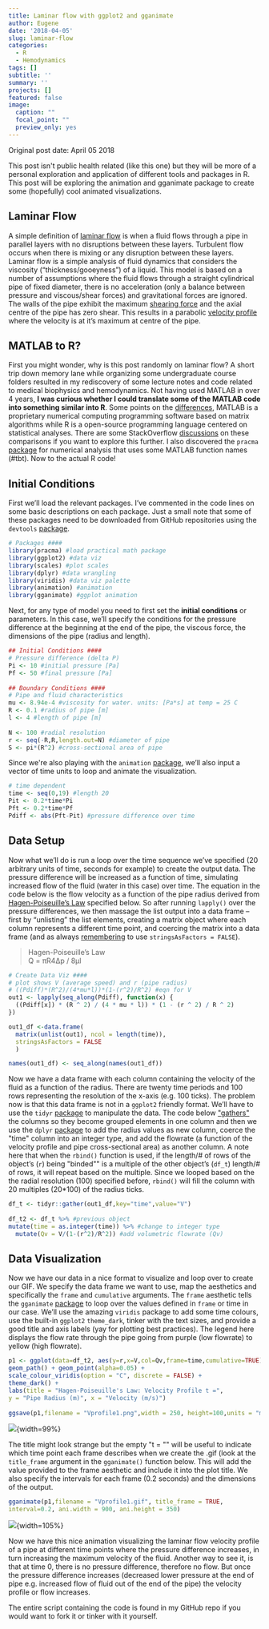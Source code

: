 ```yaml
---
title: Laminar flow with ggplot2 and gganimate
author: Eugene
date: '2018-04-05'
slug: laminar-flow
categories:
  - R
  - Hemodynamics
tags: []
subtitle: ''
summary: ''
projects: []
featured: false
image:
  caption: ""
  focal_point: ""
  preview_only: yes
---
```



Original post date: April 05 2018

This post isn't public health related (like this one) but they will be more of a personal exploration and application of different tools and packages in R. This post will be exploring the animation and gganimate package to create some (hopefully) cool animated visualizations.

## Laminar Flow
A simple definition of [laminar flow](https://en.wikipedia.org/wiki/Laminar_flow) is when a fluid flows through a pipe in parallel layers with no disruptions between these layers. Turbulent flow occurs when there is mixing or any disruption between these layers.  Laminar flow is a simple analysis of fluid dynamics that considers the viscosity (“thickness/gooeyness”) of a liquid. This model is based on a number of assumptions where the fluid flows through a straight cylindrical pipe of fixed diameter, there is no acceleration (only a balance between pressure and viscous/shear forces) and gravitational forces are ignored. The walls of the pipe exhibit the maximum [shearing force](https://en.wikipedia.org/wiki/Shear_force) and the axial centre of the pipe has zero shear. This results in a parabolic [velocity profile](http://hyperphysics.phy-astr.gsu.edu/hbase/pfric2.html) where the velocity is at it’s maximum at centre of the pipe.

## MATLAB to R?
First you might wonder, why is this post randomly on laminar flow? A short trip down memory lane while organizing some undergraduate course folders resulted in my rediscovery of some lecture notes and code related to medical biophysics and hemodynamics. Not having used MATLAB in over 4 years, **I was curious whether I could translate some of the MATLAB code into something similar into R**. Some points on the [differences](https://www.mathworks.com/discovery/matlab-vs-r.html), MATLAB is a proprietary numerical computing programming software based on matrix algorithms while R is a open-source programming language centered on statistical analyses. There are some StackOverflow [discussions](https://stackoverflow.com/questions/1738087/what-can-matlab-do-that-r-cannot-do) on these comparisons if you want to explore this further. I also discovered the `pracma` [package](https://cran.r-project.org/web/packages/pracma/index.html) for numerical analysis that uses some MATLAB function names (#tbt). Now to the actual R code!


## Initial Conditions
First we’ll load the relevant packages. I’ve commented in the code lines on some basic descriptions on each package. Just a small note that some of these packages need to be downloaded from GitHub repositories using the `devtools` [package](https://cran.r-project.org/web/packages/devtools/index.html).


```r
# Packages ####
library(pracma) #load practical math package
library(ggplot2) #data viz
library(scales) #plot scales
library(dplyr) #data wrangling
library(viridis) #data viz palette
library(animation) #animation
library(gganimate) #ggplot animation
```

Next, for any type of model you need to first set the **initial conditions** or parameters. In this case, we’ll specify the conditions for the pressure difference at the beginning at the end of the pipe, the viscous force, the dimensions of the pipe (radius and length).

```r
## Initial Conditions ####
# Pressure difference (delta P)
Pi <- 10 #initial pressure [Pa]
Pf <- 50 #final pressure [Pa]
 
## Boundary Conditions ####
# Pipe and fluid characteristics
mu <- 8.94e-4 #viscosity for water. units: [Pa*s] at temp = 25 C
R <- 0.1 #radius of pipe [m]
l <- 4 #length of pipe [m]
 
N <- 100 #radial resolution
r <- seq(-R,R,length.out=N) #diameter of pipe
S <- pi*(R^2) #cross-sectional area of pipe
```

Since we're also playing with the `animation` [package](https://cran.r-project.org/web/packages/animation/index.html), we’ll also input a vector of time units to loop and animate the visualization.


```r
# time dependent
time <- seq(0,19) #length 20
Pit <- 0.2*time*Pi
Pft <- 0.2*time*Pf
Pdiff <- abs(Pft-Pit) #pressure difference over time
```

## Data Setup
Now what we’ll do is run a loop over the time sequence we’ve specified (20 arbitrary units of time, seconds for example) to create the output data. The pressure difference will be increased as a function of time, simulating increased flow of the fluid (water in this case) over time. The equation in the code below is the flow velocity as a function of the pipe radius derived from [Hagen-Poiseuille’s Law](https://en.wikipedia.org/wiki/Hagen%E2%80%93Poiseuille_equation) specified below. So after running `lapply()` over the pressure differences, we then massage the list output into a data frame – first by “unlisting” the list elements, creating a matrix object where each column represents a different time point, and coercing the matrix into a data frame (and as always [remembering](https://simplystatistics.org/2015/07/24/stringsasfactors-an-unauthorized-biography/) to use `stringsAsFactors = FALSE`).

> Hagen-Poiseuille’s Law  
> Q = πR4Δp / 8μl


```r
# Create Data Viz ####
# plot shows V (average speed) and r (pipe radius)
# ((Pdiff)*(R^2)/(4*mu*l))*(1-(r^2)/R^2) #eqn for V
out1 <- lapply(seq_along(Pdiff), function(x) {
  ((Pdiff[x]) * (R ^ 2) / (4 * mu * l)) * (1 - (r ^ 2) / R ^ 2)
})

out1_df <-data.frame(
  matrix(unlist(out1), ncol = length(time)), 
  stringsAsFactors = FALSE
  )

names(out1_df) <- seq_along(names(out1_df))
```

Now we have a data frame with each column containing the velocity of the fluid as a function of the radius. There are twenty time periods and 100 rows representing the resolution of the x-axis (e.g. 100 ticks). The problem now is that this data frame is not in a `ggplot2` friendly format. We’ll have to use the `tidyr` [package](https://cran.r-project.org/web/packages/tidyr/index.html) to manipulate the data. The code below ["gathers"](http://garrettgman.github.io/tidying/) the columns so they become grouped elements in one column and then we use the `dplyr` [package](https://cran.r-project.org/web/packages/dplyr/index.html) to add the radius values as new column, coerce the "time" column into an integer type, and add the flowrate (a function of the velocity profile and pipe cross-sectional area) as another column. A note here that when the `rbind()` function is used, if the length/# of rows of the object’s (`r`) being "binded"" is a multiple of the other object’s (`df_t`) length/# of rows, it will repeat based on the multiple. Since we looped based on the the radial resolution (100) specified before, `rbind()` will fill the column with 20 multiples (20*100) of the radius ticks.


```r
df_t <- tidyr::gather(out1_df,key="time",value="V")
 
df_t2 <- df_t %>% #previous object
mutate(time = as.integer(time)) %>% #change to integer type
  mutate(Qv = V/(1-(r^2)/R^2)) #add volumetric flowrate (Qv)
```

## Data Visualization
Now we have our data in a nice format to visualize and loop over to create our GIF. We specify the data frame we want to use, map the aesthetics and specifically the `frame` and `cumulative` arguments. The `frame` aesthetic tells the `gganimate` [package](https://github.com/dgrtwo/gganimate) to loop over the values defined in `frame` or time in our case. We’ll use the amazing `viridis` package to add some time colours, use the built-in `ggplot2` `theme_dark`, tinker with the text sizes, and provide a good title and axis labels (yay for plotting best practices). The legend here displays the flow rate through the pipe going from purple (low flowrate) to yellow (high flowrate).


```r
p1 <- ggplot(data=df_t2, aes(y=r,x=V,col=Qv,frame=time,cumulative=TRUE)) +
geom_path() + geom_point(alpha=0.05) +
scale_colour_viridis(option = "C", discrete = FALSE) +
theme_dark() +
labs(title = "Hagen-Poiseuille's Law: Velocity Profile t =",
y = "Pipe Radius (m)", x = "Velocity (m/s)")
 
ggsave(p1,filename = "Vprofile1.png",width = 250, height=100,units = "mm")
```

![](/post/laminar-flow/vprofile1.png){width=99%}

The title might look strange but the empty "t = "" will be useful to indicate which time point each frame describes when we create the .gif (look at the `title_frame` argument in the `gganimate()` function below. This will add the value provided to the frame aesthetic and include it into the plot title. We also specify the intervals for each frame (0.2 seconds) and the dimensions of the output.


```r
gganimate(p1,filename = "Vprofile1.gif", title_frame = TRUE,
interval=0.2, ani.width = 900, ani.height = 350)
```

![](/post/laminar-flow/vprofile11.gif){width=105%}

Now we have this nice animation visualizing the laminar flow velocity profile of a pipe at different time points where the pressure difference increases, in turn increasing the maximum velocity of the fluid. Another way to see it, is that at time 0, there is no pressure difference, therefore no flow. But once the pressure difference increases (decreased lower pressure at the end of pipe e.g. increased flow of fluid out of the end of the pipe) the velocity profile or flow increases.

The entire script containing the code is found in my GitHub repo if you would want to fork it or tinker with it yourself.
